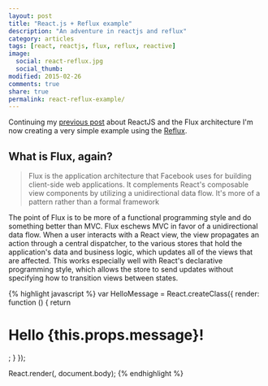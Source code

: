 ```yaml
---
layout: post
title: "React.js + Reflux example"
description: "An adventure in reactjs and reflux"
category: articles
tags: [react, reactjs, flux, reflux, reactive]
image:
  social: react-reflux.jpg
  social_thumb: 
modified: 2015-02-26
comments: true
share: true
permalink: react-reflux-example/
---
```


Continuing my [previous post](/react-what-the-flux/) about ReactJS and the Flux architecture I'm now creating a very simple example using the [Reflux](https://github.com/spoike/refluxjs). 

## What is Flux, again?

> Flux is the application architecture that Facebook uses for building client-side web applications. It complements React's composable view components by utilizing a unidirectional data flow. It's more of a pattern rather than a formal framework

The point of Flux is to be more of a functional programming style and do something better than MVC. Flux eschews MVC in favor of a unidirectional data flow. When a user interacts with a React view, the view propagates an action through a central dispatcher, to the various stores that hold the application's data and business logic, which updates all of the views that are affected. This works especially well with React's declarative programming style, which allows the store to send updates without specifying how to transition views between states.



{% highlight javascript %}
var HelloMessage = React.createClass({
  render: function () {
    return <h1>Hello {this.props.message}!</h1>;
  }
});
 
React.render(<HelloMessage message="World" />, document.body);
{% endhighlight %}

